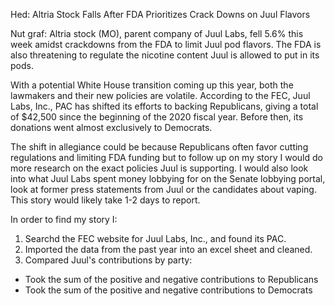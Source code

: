 Hed: Altria Stock Falls After FDA Prioritizes Crack Downs on Juul Flavors

Nut graf:  Altria stock (MO), parent company of Juul Labs, fell 5.6% this week amidst crackdowns from the FDA to limit Juul pod flavors. The FDA is also threatening to regulate the nicotine content Juul is allowed to put in its pods.

With a potential White House transition coming up this year, both the lawmakers and their new policies are volatile. According to the FEC, Juul Labs, Inc., PAC has shifted its efforts to backing Republicans, giving a total of $42,500 since the beginning of the 2020 fiscal year. Before then, its donations went almost exclusively to Democrats. 


The shift in allegiance could be because Republicans often favor cutting regulations and limiting FDA funding but to follow up on my story I would do more research on the exact policies Juul is supporting. I would also look into what Juul Labs spent money lobbying for on the Senate lobbying portal, look at former press statements from Juul or the candidates about vaping. This story would likely take 1-2 days to report.

In order to find my story I:
1. Searchd the FEC website for Juul Labs, Inc., and found its PAC.
2. Imported the data from the past year into an excel sheet and cleaned.
3. Compared Juul's contributions by party:
  * Took the sum of the positive and negative contributions to Republicans
  * Took the sum of the positive and negative contributions to Democrats
